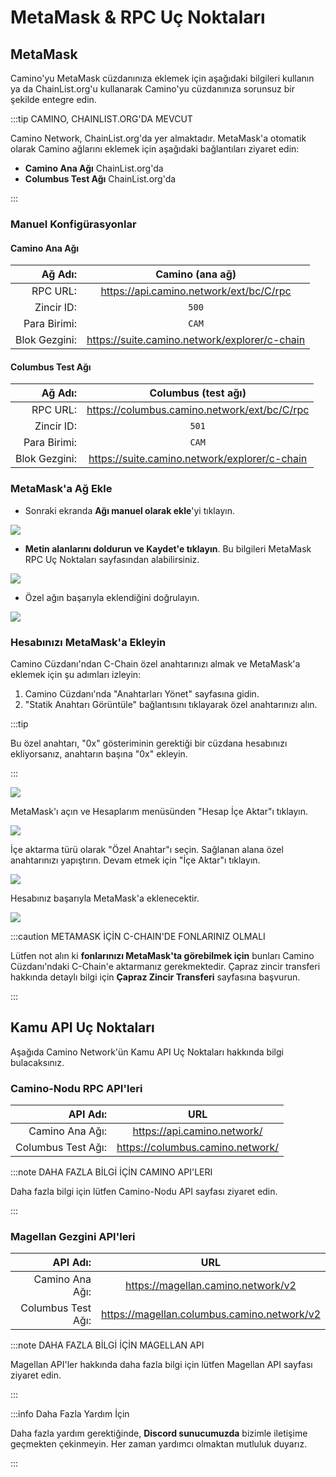 # MetaMask & RPC Uç Noktaları

## MetaMask

Camino'yu MetaMask cüzdanınıza eklemek için aşağıdaki bilgileri kullanın ya da ChainList.org'u kullanarak Camino'yu cüzdanınıza sorunsuz bir şekilde entegre edin.

:::tip CAMINO, CHAINLIST.ORG'DA MEVCUT

Camino Network, ChainList.org'da yer almaktadır. MetaMask'a otomatik olarak Camino ağlarını eklemek için aşağıdaki bağlantıları ziyaret edin:

- **Camino Ana Ağı** ChainList.org'da
- **Columbus Test Ağı** ChainList.org'da

:::

### Manuel Konfigürasyonlar

#### Camino Ana Ağı

| Ağ Adı:          |               Camino (ana ağ)                |
| ---------------: | :------------------------------------------: |
| RPC URL:         |    https://api.camino.network/ext/bc/C/rpc   |
| Zincir ID:       |                     `500`                    |
| Para Birimi:     |                     `CAM`                    |
| Blok Gezgini:    | https://suite.camino.network/explorer/c-chain |

#### Columbus Test Ağı

| Ağ Adı:          |              Columbus (test ağı)             |
| ---------------: | :------------------------------------------: |
| RPC URL:         | https://columbus.camino.network/ext/bc/C/rpc |
| Zincir ID:       |                     `501`                    |
| Para Birimi:     |                     `CAM`                    |
| Blok Gezgini:    | https://suite.camino.network/explorer/c-chain |


### MetaMask'a Ağ Ekle

- Sonraki ekranda **Ağı manuel olarak ekle**'yi tıklayın.

![](../../../static/img/camino/query-kyc-state-c-chain/1-add-custom-network-to-mm.png)

- **Metin alanlarını doldurun ve Kaydet'e tıklayın**. Bu bilgileri MetaMask RPC Uç Noktaları sayfasından alabilirsiniz.

![](../../../static/img/camino/query-kyc-state-c-chain/2-enter-details-into-the-network.png)

- Özel ağın başarıyla eklendiğini doğrulayın.

![](../../../static/img/camino/query-kyc-state-c-chain/3-add-custom-network-success.png)

### Hesabınızı MetaMask'a Ekleyin

Camino Cüzdanı'ndan C-Chain özel anahtarınızı almak ve MetaMask'a eklemek için şu adımları izleyin:

1. Camino Cüzdanı'nda "Anahtarları Yönet" sayfasına gidin.
1. "Statik Anahtarı Görüntüle" bağlantısını tıklayarak özel anahtarınızı alın.

:::tip

Bu özel anahtarı, "0x" gösteriminin gerektiği bir cüzdana hesabınızı ekliyorsanız, anahtarın başına "0x" ekleyin.

:::

![](../../../static/img/camino/query-kyc-state-c-chain/mm-account-0-get-pk.png)

MetaMask'ı açın ve Hesaplarım menüsünden "Hesap İçe Aktar"ı tıklayın.

![](../../../static/img/camino/query-kyc-state-c-chain/mm-account-1-import.png)

İçe aktarma türü olarak "Özel Anahtar"ı seçin. Sağlanan alana özel anahtarınızı yapıştırın.
Devam etmek için "İçe Aktar"ı tıklayın.

![](../../../static/img/camino/query-kyc-state-c-chain/mm-account-2-pk.png)

Hesabınız başarıyla MetaMask'a eklenecektir.

![](../../../static/img/camino/query-kyc-state-c-chain/mm-account-3-done.png)

:::caution METAMASK İÇİN C-CHAIN'DE FONLARINIZ OLMALI

Lütfen not alın ki **fonlarınızı MetaMask'ta görebilmek için** bunları Camino Cüzdanı'ndaki C-Chain'e aktarmanız gerekmektedir.
Çapraz zincir transferi hakkında detaylı bilgi için **Çapraz Zincir Transferi** sayfasına başvurun.

:::

## Kamu API Uç Noktaları

Aşağıda Camino Network'ün Kamu API Uç Noktaları hakkında bilgi bulacaksınız.

### Camino-Nodu RPC API'leri

| API Adı:         |                URL                 |
| ---------------: | :--------------------------------: |
| Camino Ana Ağı:  |    https://api.camino.network/     |
| Columbus Test Ağı: | https://columbus.camino.network/  |

:::note DAHA FAZLA BİLGİ İÇİN CAMINO API'LERI

Daha fazla bilgi için lütfen Camino-Nodu API sayfası ziyaret edin.

:::

### Magellan Gezgini API'leri

| API Adı:         |                    URL                     |
| ---------------: | :----------------------------------------: |
| Camino Ana Ağı:  |       https://magellan.camino.network/v2    |
| Columbus Test Ağı: | https://magellan.columbus.camino.network/v2 |

:::note DAHA FAZLA BİLGİ İÇİN MAGELLAN API

Magellan API'ler hakkında daha fazla bilgi için lütfen Magellan API sayfası ziyaret edin.

:::

:::info Daha Fazla Yardım İçin

Daha fazla yardım gerektiğinde, **Discord sunucumuzda** bizimle iletişime geçmekten çekinmeyin.
Her zaman yardımcı olmaktan mutluluk duyarız.

:::


